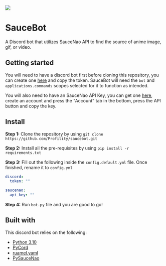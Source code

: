 <img src="https://cdn.upload.systems/uploads/yOU6zY2U.png">

# SauceBot
A Discord bot that utilizes SauceNao API to find the source of anime image, gif, or video.

## Getting started

You will need to have a discord bot first before cloning this repository, you can create one [here](https://discord.com/developers/applications) and copy the token. SauceBot will need the `bot` and `applications.commands` scopes selected for it to function as intended.

You will also need to have an SauceNao API Key, you can get one [here](https://saucenao.com/user.php), create an account and press the "Account" tab in the bottom,
press the API button and copy the key.

## Install

**Step 1:** Clone the repository by using `git clone https://github.com/Profility/saucebot.git`

**Step 2:** Install all the pre-requisites by using `pip install -r requirements.txt`

**Step 3:** Fill out the following inside the `config.default.yml` file. Once finished, rename it to `config.yml`

```yml
discord:
  token: ""

saucenao:
  api_key: ""
```

**Step 4:** Run `bot.py` file and you are good to go!

## Built with
This discord bot relies on the following:
* [Python 3.10](https://www.python.org/)
* [PyCord](https://github.com/Pycord-Development/pycord)
* [ruamel.yaml](https://pypi.org/project/ruamel.yaml/)
* [PySauceNao](pysaucenao)
